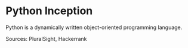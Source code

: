 # Python Inception

Python is a dynamically written object-oriented programming language. 

Sources: PluralSight, Hackerrank
